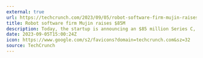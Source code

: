 ```yaml
---
external: true
url: https://techcrunch.com/2023/09/05/robot-software-firm-mujin-raises-85m/
title: Robot software firm Mujin raises $85M
description: Today, the startup is announcing an $85 million Series C, bringing its total funding up to $150 million.
date: 2023-09-05T15:00:24Z
icon: https://www.google.com/s2/favicons?domain=techcrunch.com&sz=32
source: TechCrunch
---
```

